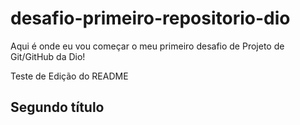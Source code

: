 # desafio-primeiro-repositorio-dio
Aqui é onde eu vou começar o meu primeiro desafio de Projeto de Git/GitHub da Dio!

Teste de Edição do README

## Segundo título
